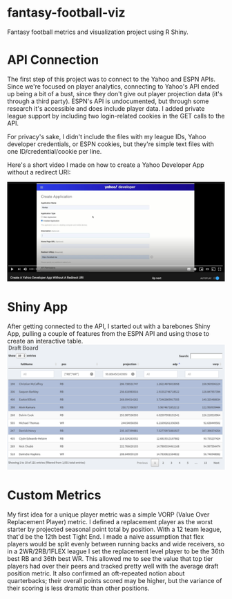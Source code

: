 # fantasy-football-viz
Fantasy football metrics and visualization project using R Shiny. 

# API Connection
The first step of this project was to connect to the Yahoo and ESPN APIs. Since we're focused on player analytics, connecting to Yahoo's API ended up being a bit of a bust, since they don't give out player projection data (it's through a third party). ESPN's API is undocumented, but through some research it's accessible and does include player data. I added private league support by including two login-related cookies in the GET calls to the API.

For privacy's sake, I didn't include the files with my league IDs, Yahoo developer credentials, or ESPN cookies, but they're simple text files with one ID/credential/cookie per line.

Here's a short video I made on how to create a Yahoo Developer App without a redirect URI:

[![Create A Yahoo Developer App Without A Redirect URI](YahooDevScreenshot.png)](https://www.youtube.com/watch?v=RDMRtdP6XSc)

# Shiny App
After getting connected to the API, I started out with a barebones Shiny App, pulling a couple of features from the ESPN API and using those to create an interactive table.
![Basic UI](ShinyUI.png)

# Custom Metrics
My first idea for a unique player metric was a simple VORP (Value Over Replacement Player) metric. I defined a replacement player as the worst starter by projected seasonal point total by position. With a 12 team league, that'd be the 12th best Tight End. I made a naive assumption that flex players would be split evenly between running backs and wide receivers, so in a 2WR/2RB/1FLEX league I set the replacement level player to be the 36th best RB and 36th best WR. This allowed me to see the value that top tier players had over their peers and tracked pretty well with the average draft position metric. It also confirmed an oft-repeated notion about quarterbacks; their overall points scored may be higher, but the variance of their scoring is less dramatic than other positions.
